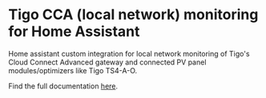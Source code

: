# Tigo CCA (local network) monitoring for Home Assistant

Home assistant custom integration for local network monitoring of Tigo's Cloud Connect Advanced gateway and connected PV panel modules/optimizers like Tigo TS4-A-O.

Find the full documentation [here](https://github.com/mletenay/home-assistant-tigo).
